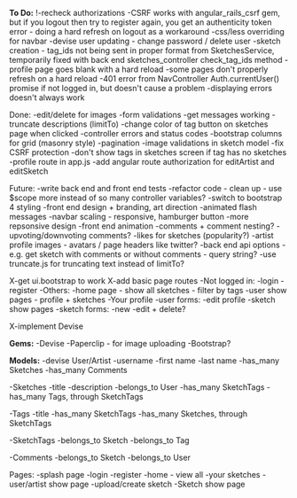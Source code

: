 **To Do:**
!-recheck authorizations
-CSRF works with angular_rails_csrf gem, but if you logout then try to register again, you get an authenticity token error - doing a hard refresh on logout as a workaround
-css/less overriding for navbar
-devise user updating - change password / delete user
-sketch creation - tag_ids not being sent in proper format from SketchesService, temporarily fixed with back end sketches_controller check_tag_ids method
-profile page goes blank with a hard reload
-some pages don't properly refresh on a hard reload
-401 error from NavController Auth.currentUser() promise if not logged in, but doesn't cause a problem
-displaying errors doesn't always work

Done:
-edit/delete for images
-form validations
-get messages working
-truncate descriptions (limitTo)
-change color of tag button on sketches page when clicked
-controller errors and status codes
-bootstrap columns for grid (masonry style)
-pagination
-image validations in sketch model
-fix CSRF protection
-don't show tags in sketches screen if tag has no sketches
-profile route in app.js
-add angular route authorization for editArtist and editSketch

Future:
-write back end and front end tests
-refactor code - clean up - use $scope more instead of so many controller variables?
-switch to bootstrap 4 styling
-front end design + branding, art direction
-animated flash messages
-navbar scaling - responsive, hamburger button
-more repsonsive design
-front end animation
-comments + comment nesting?
  -upvoting/downvoting comments?
-likes for sketches (popularity?)
-artist profile images - avatars / page headers like twitter?
-back end api options - e.g. get sketch with comments or without comments - query string?
-use truncate.js for truncating text instead of limitTo?


X-get ui.bootstrap to work
X-add basic page routes
	-Not logged in:
		-login
		-register
	-Others:
		-home page - show all sketches - filter by tags
		-user show pages - profile + sketches
			-Your profile
		-user forms:
			-edit profile
		-sketch show pages
		-sketch forms:
			-new
			-edit + delete?

X-implement Devise


**Gems:**
-Devise
-Paperclip - for image uploading
-Bootstrap?

**Models:**
-devise User/Artist
	-username
	-first name
	-last name
	-has_many Sketches
	-has_many Comments

-Sketches
	-title
	-description
	-belongs_to User
	-has_many SketchTags
	-has_many Tags, through SketchTags

-Tags
	-title
	-has_many SketchTags
	-has_many Sketches, through SketchTags

-SketchTags
	-belongs_to Sketch
	-belongs_to Tag

-Comments
	-belongs_to Sketch
	-belongs_to User

Pages:
-splash page
-login
-register
-home - view all
-your sketches
-user/artist show page
-upload/create sketch
-Sketch show page
